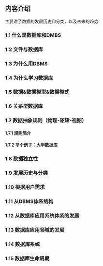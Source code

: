 ## 内容介绍
主要讲了数据的发展历史和分类，以及未来的趋势
### 1.1 什么是数据库和DMBS
### 1.2 文件与数据库
### 1.3 为什么用DBMS
### 1.4 为什么学习数据库
### 1.5 数据&数据模型&数据模式
### 1.6 关系型数据库
### 1.7 数据抽象规则（物理-逻辑-视图）
#### 1.7.1 规则简介
#### 1.7.2 举个例子：大学数据库
### 1.8 数据独立性
### 1.9 发展历史与分类
### 1.10 根据用户需求
### 1.11 从DBMS体系结构
### 1.12 从数据库应用系统体系的发展
### 1.13 数据库应用领域的发展
### 1.14 数据库系统
### 1.15 数据库生命周期
